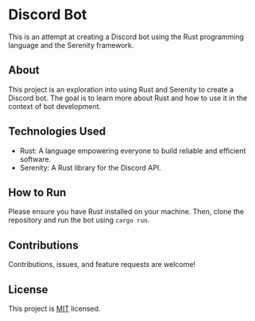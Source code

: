 # Discord Bot

This is an attempt at creating a Discord bot using the Rust programming language and the Serenity framework.

## About

This project is an exploration into using Rust and Serenity to create a Discord bot. The goal is to learn more about Rust and how to use it in the context of bot development.

## Technologies Used

- Rust: A language empowering everyone to build reliable and efficient software.
- Serenity: A Rust library for the Discord API.

## How to Run

Please ensure you have Rust installed on your machine. Then, clone the repository and run the bot using `cargo run`.

## Contributions

Contributions, issues, and feature requests are welcome!

## License

This project is [MIT](LICENSE) licensed.